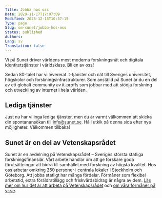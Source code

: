 ```yaml
---
Title: Jobba hos oss
Date: 2020-11-17T17:07:09
Modified: 2023-12-18T10:37:15
Type: page
Slug: om-sunet/jobba-hos-oss
Status: published
Authors: 
Lang: sv
Translation: false
---
```


Vi på Sunet driver världens mest moderna forskningsnät och digitala identitetstjänster i världsklass. Bli en av oss!

Sedan 80-talet har vi levererat it-tjänster och nät till Sveriges universitet, högskolor och forskningsinfrastrukturer. Som anställd på Sunet är du en del av ett globalt community av it-proffs som jobbar med att stödja forskning och utveckling av internet i hela världen.

## Lediga tjänster

Just nu har vi inga lediga tjänster, men du är varmt välkommen att skicka din spontanansökan till info@sunet.se. Håll utkik på denna sida efter nya möjligheter. Välkommen tillbaka!

## Sunet är en del av Vetenskapsrådet

Sunet är en avdelning på Vetenskapsrådet – Sveriges största statliga forskningsfinansiär. Vårt arbete handlar om att ge forskare goda förutsättningar att bidra till samhället med forskning av högsta kvalitet. Hos oss arbetar omkring 250 personer i centrala lokaler i Stockholm och Göteborg. Att jobba statligt har många fördelar. Förmåner som flexibel arbetstid, extra föräldratillägg och friskvårdsbidrag är några av dem. [Läs mer om hur det är att arbeta på Vetenskapsrådet](https://www.vr.se/om-vetenskapsradet/jobba-hos-oss.html) och [om våra förmåner på vr.se](https://www.vr.se/om-vetenskapsradet/jobba-hos-oss/vara-formaner.html).

